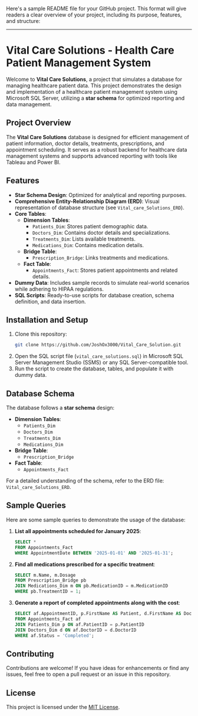 Here's a sample README file for your GitHub project. This format will give readers a clear overview of your project, including its purpose, features, and structure:

---

# Vital Care Solutions - Health Care Patient Management System

Welcome to **Vital Care Solutions**, a project that simulates a database for managing healthcare patient data. This project demonstrates the design and implementation of a healthcare patient management system using Microsoft SQL Server, utilizing a **star schema** for optimized reporting and data management.

## Project Overview

The **Vital Care Solutions** database is designed for efficient management of patient information, doctor details, treatments, prescriptions, and appointment scheduling. It serves as a robust backend for healthcare data management systems and supports advanced reporting with tools like Tableau and Power BI.

## Features

- **Star Schema Design**: Optimized for analytical and reporting purposes.
- **Comprehensive Entity-Relationship Diagram (ERD)**: Visual representation of database structure (see `Vital_care_Solutions_ERD`).
- **Core Tables**:
  - **Dimension Tables**:
    - `Patients_Dim`: Stores patient demographic data.
    - `Doctors_Dim`: Contains doctor details and specializations.
    - `Treatments_Dim`: Lists available treatments.
    - `Medications_Dim`: Contains medication details.
  - **Bridge Table**:
    - `Prescription_Bridge`: Links treatments and medications.
  - **Fact Table**:
    - `Appointments_Fact`: Stores patient appointments and related details.
- **Dummy Data**: Includes sample records to simulate real-world scenarios while adhering to HIPAA regulations.
- **SQL Scripts**: Ready-to-use scripts for database creation, schema definition, and data insertion.

## Installation and Setup

1. Clone this repository:
   ```bash
   git clone https://github.com/JoshOx3000/Vital_Care_Solution.git
   ```
2. Open the SQL script file (`vital_care_solutions.sql`) in Microsoft SQL Server Management Studio (SSMS) or any SQL Server-compatible tool.
3. Run the script to create the database, tables, and populate it with dummy data.

## Database Schema

The database follows a **star schema** design:
- **Dimension Tables**:
  - `Patients_Dim`
  - `Doctors_Dim`
  - `Treatments_Dim`
  - `Medications_Dim`
- **Bridge Table**:
  - `Prescription_Bridge`
- **Fact Table**:
  - `Appointments_Fact`

For a detailed understanding of the schema, refer to the ERD file: `Vital_care_Solutions_ERD`.

## Sample Queries

Here are some sample queries to demonstrate the usage of the database:

1. **List all appointments scheduled for January 2025**:
   ```sql
   SELECT * 
   FROM Appointments_Fact 
   WHERE AppointmentDate BETWEEN '2025-01-01' AND '2025-01-31';
   ```

2. **Find all medications prescribed for a specific treatment**:
   ```sql
   SELECT m.Name, m.Dosage
   FROM Prescription_Bridge pb
   JOIN Medications_Dim m ON pb.MedicationID = m.MedicationID
   WHERE pb.TreatmentID = 1;
   ```

3. **Generate a report of completed appointments along with the cost**:
   ```sql
   SELECT af.AppointmentID, p.FirstName AS Patient, d.FirstName AS Doctor, af.Cost
   FROM Appointments_Fact af
   JOIN Patients_Dim p ON af.PatientID = p.PatientID
   JOIN Doctors_Dim d ON af.DoctorID = d.DoctorID
   WHERE af.Status = 'Completed';
   ```

## Contributing

Contributions are welcome! If you have ideas for enhancements or find any issues, feel free to open a pull request or an issue in this repository.

## License

This project is licensed under the [MIT License](LICENSE).

